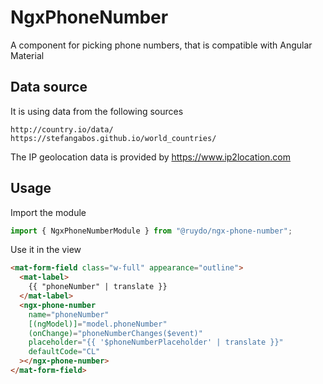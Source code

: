 # NgxPhoneNumber

A component for picking phone numbers, that is compatible with Angular Material

## Data source

It is using data from the following sources

```
http://country.io/data/
https://stefangabos.github.io/world_countries/
```

The IP geolocation data is provided by https://www.ip2location.com

## Usage

Import the module

```typescript
import { NgxPhoneNumberModule } from "@ruydo/ngx-phone-number";
```

Use it in the view

```html
<mat-form-field class="w-full" appearance="outline">
  <mat-label>
    {{ "phoneNumber" | translate }}
  </mat-label>
  <ngx-phone-number
    name="phoneNumber"
    [(ngModel)]="model.phoneNumber"
    (onChange)="phoneNumberChanges($event)"
    placeholder="{{ '$phoneNumberPlaceholder' | translate }}"
    defaultCode="CL"
  ></ngx-phone-number>
</mat-form-field>
```
